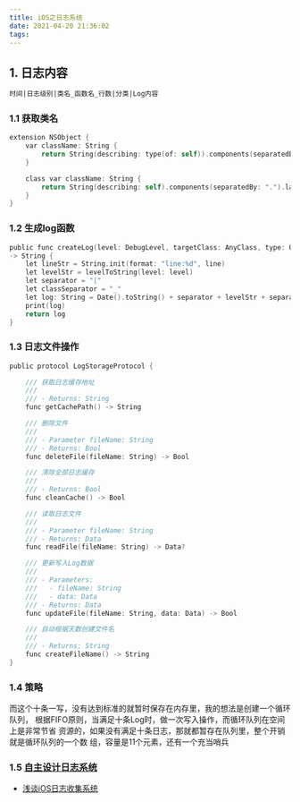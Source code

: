 ```yaml
---
title: iOS之日志系统
date: 2021-04-20 21:36:02
tags:  
---
```

## 1. 日志内容

```txt
时间|日志级别|类名_函数名_行数|分类|Log内容
```

### 1.1 获取类名

```objective-c
extension NSObject {
    var className: String {
        return String(describing: type(of: self)).components(separatedBy: ".").last!
    }

    class var className: String {
        return String(describing: self).components(separatedBy: ".").last!
    }
}
```

### 1.2 生成log函数

```objective-c
public func createLog(level: DebugLevel, targetClass: AnyClass, type: OperateType, content: String,  _ line: Int = #line, _ function: String = #function)
-> String {
    let lineStr = String.init(format: "line:%d", line)
    let levelStr = levelToString(level: level)
    let separator = "|"
    let classSeparator = "_"
    let log: String = Date().toString() + separator + levelStr + separator + targetClass.className + classSeparator + function + classSeparator + lineStr + separator + content + "\n"
    print(log)
    return log
}
```

### 1.3 日志文件操作

```objective-c
public protocol LogStorageProtocol {

    /// 获取日志缓存地址
    ///
    /// - Returns: String
    func getCachePath() -> String

    /// 删除文件
    ///
    /// - Parameter fileName: String
    /// - Returns: Bool
    func deleteFile(fileName: String) -> Bool

    /// 清除全部日志缓存
    ///
    /// - Returns: Bool
    func cleanCache() -> Bool

    /// 读取日志文件
    ///
    /// - Parameter fileName: String
    /// - Returns: Data
    func readFile(fileName: String) -> Data?

    /// 更新写入Log数据
    ///
    /// - Parameters:
    ///   - fileName: String
    ///   - data: Data
    /// - Returns: Data
    func updateFile(fileName: String, data: Data) -> Bool

    /// 自动根据天数创建文件名
    ///
    /// - Returns: String
    func createFileName() -> String
}
```

### 1.4 策略

而这个十条一写，没有达到标准的就暂时保存在内存里，我的想法是创建一个循环队列，
根据FIFO原则，当满足十条Log时，做一次写入操作，而循环队列在空间上是非常节省
资源的，如果没有满足十条日志，那就都暂存在队列里，整个开销就是循环队列的一个数
组，容量是11个元素，还有一个充当哨兵

### 1.5 [自主设计日志系统](https://www.jianshu.com/p/74f121bfd9e9)

* [浅谈iOS日志收集系统](https://blog.csdn.net/GGGHub/article/details/71430037)
